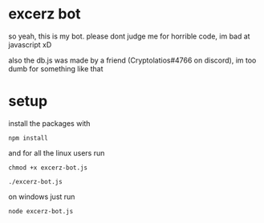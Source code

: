 # excerz bot
so yeah, this is my bot.
please dont judge me for horrible code, im bad at javascript xD

also the db.js was made by a friend (Cryptolatios#4766 on discord), im too dumb for something like that

# setup
install the packages with
```
npm install
``` 

and for all the linux users run

```
chmod +x excerz-bot.js

./excerz-bot.js
```

on windows just run 

```
node excerz-bot.js
```

